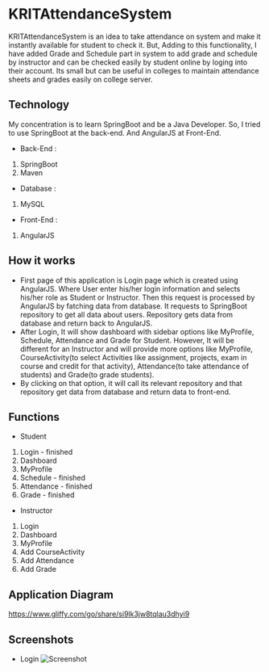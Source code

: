 # KRITAttendanceSystem

KRITAttendanceSystem is an idea to take attendance on system and make it instantly available for student to check it. But, Adding to
this functionality, I have added Grade and Schedule part in system to add grade and schedule by instructor and can be 
checked easily by student online by loging into their account. Its small but can be useful in colleges to maintain attendance sheets and
grades easily on college server.

## Technology

My concentration is to learn SpringBoot and be a Java Developer. So, I tried to use SpringBoot at the back-end. And AngularJS at Front-End.
* Back-End : 
1. SpringBoot
2. Maven
* Database : 
1. MySQL
* Front-End : 
1. AngularJS

## How it works 

* First page of this application is Login page which is created using AngularJS. Where User enter his/her login information and selects 
his/her role as Student or Instructor. Then this request is processed by AngularJS by fatching data from database. It requests to
SpringBoot repository to get all data about users. Repository gets data from database and return back to AngularJS. 
* After Login, It will show dashboard with sidebar options like MyProfile, Schedule, Attendance and Grade for Student. However, It will
be different for an Instructor and will provide more options like MyProfile, CourseActivity(to select Activities like assignment, projects,
exam in course and credit for that activity), Attendance(to take attendance of students) and Grade(to grade students).
* By clicking on that option, it will call its relevant repository and that repository get data from database and return data to front-end.

## Functions
* Student
1. Login       - finished
2. Dashboard   
3. MyProfile   
4. Schedule    - finished
5. Attendance  - finished
6. Grade       - finished

* Instructor
1. Login
2. Dashboard
3. MyProfile
4. Add CourseActivity
5. Add Attendance
6. Add Grade

## Application Diagram

https://www.gliffy.com/go/share/si9lk3jw8tqlau3dhyi9

## Screenshots

* Login
![Screenshot](https://github.com/DivyangPatelSE/KRITAttendanceSystem/tree/local_change/KritAttendanceSystem/src/main/resources/static/resource/img/Login.png)
